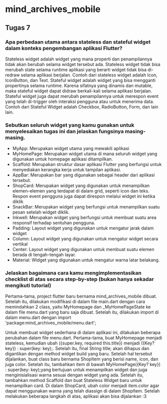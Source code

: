 # mind_archives_mobile

## Tugas 7

### Apa perbedaan utama antara stateless dan stateful widget dalam konteks pengembangan aplikasi Flutter?
Stateless widget adalah widget yang mana properti dan penampilannya tidak akan berubah selama widget tersebut ada. Stateless widget tidak bisa merubah state selama runtime aplikasi yang berarti widget tidak bisa di-redraw selama aplikasi berjalan. Contoh dari stateless widget adalah Icon, IconButton, dan Text.
Stateful widget adalah widget yang bisa mengganti propertinya selama runtime. Karena sifatnya yang dinamis dan mutable, maka stateful widget dapat didraw berkali-kali selama aplikasi berjalan. Stateful widget juga dapat merubah penampilannya untuk merespon event yang telah di-trigger oleh interaksi pengguna atau untuk menerima data. Contoh dari Stateful Widget adalah Checkbox, RadioButton, Form, dan lain lain.

### Sebutkan seluruh widget yang kamu gunakan untuk menyelesaikan tugas ini dan jelaskan fungsinya masing-masing.
- MyApp: Merupakan widget utama yang mewakili aplikasi
- MyHomePage: Merupakan widget utama di mana seluruh widget yang digunakan untuk homepage aplikasi ditampilkan.
- Scaffold: Merupakan struktur dasar aplikasi Flutter yang berfungsi untuk menyediakan kerangka kerja untuk tampilan aplikasi.
- AppBar: Merupakan bar yang digunakan sebagai header dari aplikasi tersebut.
- ShopCard: Merupakan widget yang digunakan untuk menampilkan elemen-elemen yang terdapat di dalam grid, seperti icon dan teks. Respon event pengguna juga dapat direspon melalui widget ini ketika diklik
- SnackBar: Merupakan widget yang berfungsi untuk menampilkan suatu pesan setelah widget diklik.
- Inkwell: Merupakan widget yang berfungsi untuk membuat suatu area responsif terhadap sentuhan pengguna.
- Padding: Layout widget yang digunakan untuk mengatur jarak dalam widget
- Column: Layout widget yang digunakan untuk mengatur widget secara vertikal
- Center: Layout widget yang digunakan untuk membuat suatu elemen berada di tengah-tengah layar.
- Material: Widget yang digunakan untuk mengatur warna latar belakang.

### Jelaskan bagaimana cara kamu mengimplementasikan checklist di atas secara step-by-step (bukan hanya sekadar mengikuti tutorial)
Pertama-tama, project flutter baru bernama mind_archives_mobile dibuat. Setelah itu, dilakukan modifikasi di dalam file main.dart dengan cara memindahkan 2 class, yaitu MyHomepage dan _MyHomePageState ke dalam file menu.dart yang baru saja dibuat. Setelah itu, dilakukan import di dalam menu.dart dengan import 'package:mind_archives_mobile/menu.dart';

Untuk membuat widget sederhana di dalam aplikasi ini, dilakukan beberapa perubahan dalam file menu.dart. Pertama-tama, buat MyHomepage menjadi stateless, kemudian ubah ({super.key, required this.title}) menjadi ({Key? key}) : super(key: key);. Setelah itu, final String title; akan dihapus dan digantikan dengan method widget build yang baru. Setelah hal tersebut dijalankan, buat class baru bernama ShopItem yang berisi name, icon, dan juga color. Setelah itu, tambahkan item di bawah MyHomePage({Key? key}) : super(key: key);yang bertujuan untuk menampilkan widget dan juga menginisialisasi warna sesuai dengan widget yang ada. Setelah itu, tambahkan method Scaffold dan buat Stateless Widget baru untuk menampilkan card. Di dalam ShopCard, ubah color menjadi item.color agar dapat menggunakan warna yang telah diassign di dalam ShopItem. Setelah melakukan beberapa langkah di atas, aplikasi akan bisa dijalankan :3